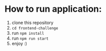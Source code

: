 # How to run application:

1) clone this repository
2) `cd frontend-challenge`
3) run `npm install`
4) run `npm run start`
5) enjoy :)
